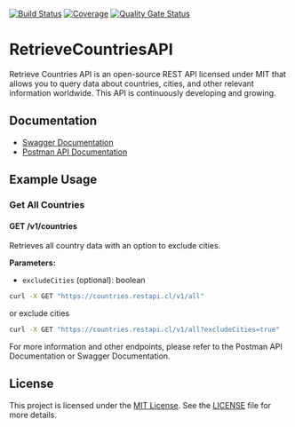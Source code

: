 [![Build Status](https://github.com/rgdevment/RetrieveCountriesAPI/actions/workflows/main.yml/badge.svg)](https://github.com/rgdevment/RetrieveCountriesAPI/actions/workflows/main.yml)
[![Coverage](https://rgdevment.github.io/RetrieveCountriesAPI/badges/jacoco.svg)](https://rgdevment.github.io/RetrieveCountriesAPI) [![Quality Gate Status](https://sonarcloud.io/api/project_badges/measure?project=rgdevment_RetrieveCountriesAPI&metric=alert_status)](https://sonarcloud.io/summary/new_code?id=rgdevment_RetrieveCountriesAPI)

# RetrieveCountriesAPI

Retrieve Countries API is an open-source REST API licensed under MIT that allows you to query data about countries,
cities, and other relevant information worldwide. This API is continuously developing and growing.

## Documentation

- [Swagger Documentation](https://countries.restapi.cl/docs)
- [Postman API Documentation](https://www.postman.com/rgdevment/workspace/retrievecountriesapi/overview)

## Example Usage

### Get All Countries

#### GET /v1/countries

Retrieves all country data with an option to exclude cities.

**Parameters:**

- `excludeCities` (optional): boolean

```sh
curl -X GET "https://countries.restapi.cl/v1/all"
```

or exclude cities

```sh
curl -X GET "https://countries.restapi.cl/v1/all?excludeCities=true"
```

For more information and other endpoints, please refer to the Postman API Documentation or Swagger Documentation.

## License

This project is licensed under the [MIT License](https://choosealicense.com/licenses/mit/). See
the [LICENSE](LICENSE.md) file for more details.